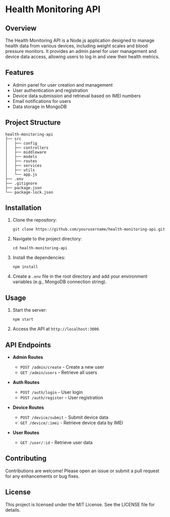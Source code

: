 # Health Monitoring API

## Overview
The Health Monitoring API is a Node.js application designed to manage health data from various devices, including weight scales and blood pressure monitors. It provides an admin panel for user management and device data access, allowing users to log in and view their health metrics.

## Features
- Admin panel for user creation and management
- User authentication and registration
- Device data submission and retrieval based on IMEI numbers
- Email notifications for users
- Data storage in MongoDB

## Project Structure
```
health-monitoring-api
├── src
│   ├── config
│   ├── controllers
│   ├── middleware
│   ├── models
│   ├── routes
│   ├── services
│   ├── utils
│   └── app.js
├── .env
├── .gitignore
├── package.json
└── package-lock.json
```

## Installation
1. Clone the repository:
   ```
   git clone https://github.com/yourusername/health-monitoring-api.git
   ```
2. Navigate to the project directory:
   ```
   cd health-monitoring-api
   ```
3. Install the dependencies:
   ```
   npm install
   ```
4. Create a `.env` file in the root directory and add your environment variables (e.g., MongoDB connection string).

## Usage
1. Start the server:
   ```
   npm start
   ```
2. Access the API at `http://localhost:3000`.

## API Endpoints
- **Admin Routes**
  - `POST /admin/create` - Create a new user
  - `GET /admin/users` - Retrieve all users

- **Auth Routes**
  - `POST /auth/login` - User login
  - `POST /auth/register` - User registration

- **Device Routes**
  - `POST /device/submit` - Submit device data
  - `GET /device/:imei` - Retrieve device data by IMEI

- **User Routes**
  - `GET /user/:id` - Retrieve user data

## Contributing
Contributions are welcome! Please open an issue or submit a pull request for any enhancements or bug fixes.

## License
This project is licensed under the MIT License. See the LICENSE file for details.